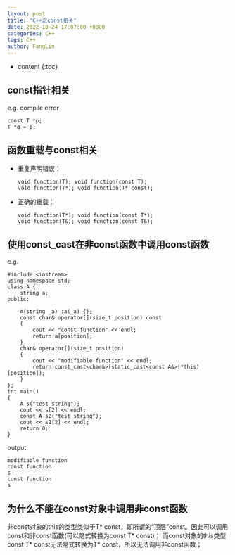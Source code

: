 ```yaml
---
layout: post
title: "C++之const相关"
date: 2022-10-24 17:07:00 +0800
categories: C++
tags: C++
author: FangLin
---
```


- content
  {:toc}

## const指针相关

e.g. compile error

```
const T *p;
T *q = p;
```

## 函数重载与const相关

- 重复声明错误：
  ```
  void function(T); void function(const T);
  void function(T*); void function(T* const);
  ```
- 正确的重载：
  ```
  void function(T*); void function(const T*);
  void function(T&); void function(const T&);
  ```

## 使用const_cast在非const函数中调用const函数

e.g.

```
#include <iostream>
using namespace std;
class A {
    string a;
public:

    A(string _a) :a(_a) {};
    const char& operator[](size_t position) const
    {
        cout << "const function" << endl;
        return a[position];
    }
    char& operator[](size_t position)
    {
        cout << "modifiable function" << endl;
        return const_cast<char&>(static_cast<const A&>(*this)[position]);
    }
};
int main()
{
    A s("test string");
    cout << s[2] << endl;
    const A s2("test string");
    cout << s2[2] << endl;
    return 0;
}
```

output:

```
modifiable function
const function
s
const function
s
```

## 为什么不能在const对象中调用非const函数

非const对象的this的类型类似于T* const，即所谓的“顶层”const。因此可以调用const和非const函数(可以隐式转换为const T* const)；
而const对象的this类型const T* const无法隐式转换为T* const，所以无法调用非const函数；
